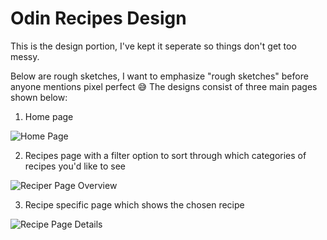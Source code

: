 # Odin Recipes Design

This is the design portion, I've kept it seperate so things don't get too messy.

Below are rough sketches, I want to emphasize "rough sketches" before anyone mentions pixel perfect 😅 
The designs consist of three main pages shown below: 

1) Home page

![Home Page](https://user-images.githubusercontent.com/32337207/157842256-7cf2ca79-74ec-4d62-979d-e26511cc220b.jpeg)


2) Recipes page with a filter option to sort through which categories of recipes you'd like to see

![Reciper Page Overview](https://user-images.githubusercontent.com/32337207/157842415-8859c14f-81b8-4f60-a708-48e9c2f2c4b6.jpeg)


3) Recipe specific page which shows the chosen recipe

![Recipe Page Details](https://user-images.githubusercontent.com/32337207/157842459-3adf8ecf-59fa-4bea-a719-2978e569af5c.jpeg)

